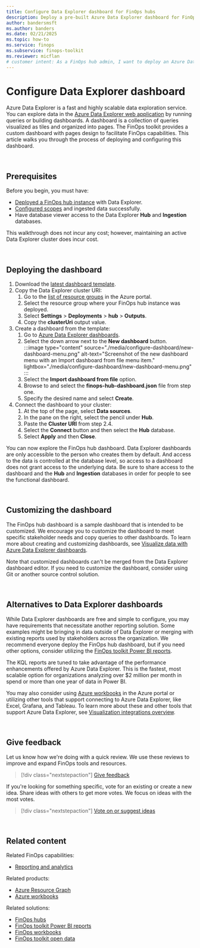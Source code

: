 ```yaml
---
title: Configure Data Explorer dashboard for FinOps hubs
description: Deploy a pre-built Azure Data Explorer dashboard for FinOps hubs to start analyzing cost and usage for your accounts.
author: bandersmsft
ms.author: banders
ms.date: 02/21/2025
ms.topic: how-to
ms.service: finops
ms.subservice: finops-toolkit
ms.reviewer: micflan
# customer intent: As a FinOps hub admin, I want to deploy an Azure Data Explorer dashboard so that I can analyze my costs.
---
```


<!-- markdownlint-disable-next-line MD025 -->
# Configure Data Explorer dashboard

Azure Data Explorer is a fast and highly scalable data exploration service. You can explore data in the [Azure Data Explorer web application](https://dataexplorer.azure.com) by running queries or building dashboards. A dashboard is a collection of queries visualized as tiles and organized into pages. The FinOps toolkit provides a custom dashboard with pages design to facilitate FinOps capabilities. This article walks you through the process of deploying and configuring this dashboard.

<br>

## Prerequisites

Before you begin, you must have:

- [Deployed a FinOps hub instance](finops-hubs-overview.md#create-a-new-hub) with Data Explorer.
- [Configured scopes](configure-scopes.md) and ingested data successfully.
- Have database viewer access to the Data Explorer **Hub** and **Ingestion** databases.

This walkthrough does not incur any cost; however, maintaining an active Data Explorer cluster does incur cost.

<br>

## Deploying the dashboard

1. Download the [latest dashboard template](https://github.com/microsoft/finops-toolkit/releases/latest/download/finops-hub-dashboard.json).
2. Copy the Data Explorer cluster URI:
   1. Go to the [list of resource groups](https://portal.azure.com/#browse/resourcegroups) in the Azure portal.
   2. Select the resource group where your FinOps hub instance was deployed.
   3. Select **Settings** > **Deployments** > **hub** > **Outputs**.
   4. Copy the **clusterUri** output value.
3. Create a dashboard from the template:
   1. Go to [Azure Data Explorer dashboards](https://dataexplorer.azure.com/dashboards).
   2. Select the down arrow next to the **New dashboard** button.<br>
      :::image type="content" source="./media/configure-dashboard/new-dashboard-menu.png" alt-text="Screenshot of the new dashboard menu with an Import dashboard from file menu item." lightbox="./media/configure-dashboard/new-dashboard-menu.png" :::
   3. Select the **Import dashboard from file** option.
   4. Browse to and select the **finops-hub-dashboard.json** file from step one.
   5. Specify the desired name and select **Create**.
4. Connect the dashboard to your cluster:
   1. At the top of the page, select **Data sources**.
   2. In the pane on the right, select the pencil under **Hub**.
   3. Paste the **Cluster URI** from step 2.4.
   4. Select the **Connect** button and then select the **Hub** database.
   5. Select **Apply** and then **Close**.

You can now explore the FinOps hub dashboard. Data Explorer dashboards are only accessible to the person who creates them by default. And access to the data is controlled at the database level, so access to a dashboard does not grant access to the underlying data. Be sure to share access to the dashboard and the **Hub** and **Ingestion** databases in order for people to see the functional dashboard.

<br>

## Customizing the dashboard

The FinOps hub dashboard is a sample dashboard that is intended to be customized. We encourage you to customize the dashboard to meet specific stakeholder needs and copy queries to other dashboards. To learn more about creating and customizing dashboards, see [Visualize data with Azure Data Explorer dashboards](/azure/data-explorer/azure-data-explorer-dashboards).

Note that customized dashboards can't be merged from the Data Explorer dashboard editor. If you need to customize the dashboard, consider using Git or another source control solution.

<br>

## Alternatives to Data Explorer dashboards

While Data Explorer dashboards are free and simple to configure, you may have requirements that necessitate another reporting solution. Some examples might be bringing in data outside of Data Explorer or merging with existing reports used by stakeholders across the organization. We recommend everyone deploy the FinOps hub dashboard, but if you need other options, consider utilizing the [FinOps toolkit Power BI reports](../power-bi/reports.md).

The KQL reports are tuned to take advantage of the performance enhancements offered by Azure Data Explorer. This is the fastest, most scalable option for organizations analyzing over $2 million per month in spend or more than one year of data in Power BI.

You may also consider using [Azure workbooks](/azure/azure-monitor/visualize/workbooks-overview) in the Azure portal or utilizing other tools that support connecting to Azure Data Explorer, like Excel, Grafana, and Tableau. To learn more about these and other tools that support Azure Data Explorer, see [Visualization integrations overview](/azure/data-explorer/integrate-visualize-overview).

<br>

## Give feedback

Let us know how we're doing with a quick review. We use these reviews to improve and expand FinOps tools and resources.

> [!div class="nextstepaction"]
> [Give feedback](https://portal.azure.com/#view/HubsExtension/InProductFeedbackBlade/extensionName/FinOpsToolkit/cesQuestion/How%20easy%20or%20hard%20is%20it%20to%20use%20FinOps%20hubs%3F/cvaQuestion/How%20valuable%20are%20FinOps%20hubs%3F/surveyId/FTK0.8/bladeName/Hubs/featureName/ConfigureScopes)

If you're looking for something specific, vote for an existing or create a new idea. Share ideas with others to get more votes. We focus on ideas with the most votes.

> [!div class="nextstepaction"]
> [Vote on or suggest ideas](https://github.com/microsoft/finops-toolkit/issues?q=is%3Aissue%20is%3Aopen%20label%3A%22Tool%3A%20FinOps%20hubs%22%20sort%3Areactions-%2B1-desc)

<br>

## Related content

Related FinOps capabilities:

- [Reporting and analytics](../../framework/understand/reporting.md)

Related products:

- [Azure Resource Graph](/azure/governance/resource-graph/)
- [Azure workbooks](/azure/azure-monitor/visualize/workbooks-overview)

Related solutions:

- [FinOps hubs](finops-hubs-overview.md)
- [FinOps toolkit Power BI reports](../power-bi/reports.md)
- [FinOps workbooks](../workbooks/finops-workbooks-overview.md)
- [FinOps toolkit open data](../open-data.md)

<br>

